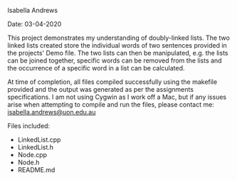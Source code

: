 Isabella Andrews

Date:           03-04-2020

This project demonstrates my understanding of doubly-linked lists. The two linked lists created store the
individual words of two sentences provided in the projects' Demo file. The two lists can then be manipulated,
e.g. the lists can be joined together, specific words can be removed from the lists and the occurrence of a specific
word in a list can be calculated.

At time of completion, all files compiled successfully using the makefile provided and the output was generated
as per the assignments specifications. I am not using Cygwin as I work off a Mac, but if any issues arise
when attempting to compile and run the files, please contact me: isabella.andrews@uon.edu.au

Files included:
- LinkedList.cpp
- LinkedList.h
- Node.cpp
- Node.h
- README.md
